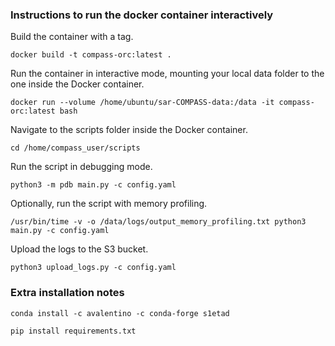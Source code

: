 ### Instructions to run the docker container interactively

Build the container with a tag.

`docker build -t compass-orc:latest .`

Run the container in interactive mode, mounting your local data folder to the one inside the Docker container.

`docker run --volume /home/ubuntu/sar-COMPASS-data:/data -it compass-orc:latest bash`

Navigate to the scripts folder inside the Docker container.

`cd /home/compass_user/scripts` 

Run the script in debugging mode.

`python3 -m pdb main.py -c config.yaml` 

Optionally, run the script with memory profiling.

`/usr/bin/time -v -o /data/logs/output_memory_profiling.txt python3 main.py -c config.yaml`

Upload the logs to the S3 bucket.

`python3 upload_logs.py -c config.yaml`

### Extra installation notes
`conda install -c avalentino -c conda-forge s1etad`

`pip install requirements.txt`